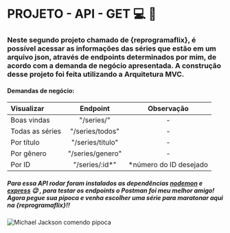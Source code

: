 # PROJETO - API - GET :computer: :rocket:

### Neste segundo projeto chamado de {reprogramaflix}, é possível acessar as informações das séries que estão em um arquivo json,  através de endpoints determinados por mim, de acordo com a demanda de negócio apresentada. A construção desse projeto foi feita utilizando a Arquitetura MVC.  

#### Demandas de negócio: 

| Visualizar      |     Endpoint     |       Observação       |
| :-------------- | :--------------: | :--------------------: |
| Boas vindas     |    "/series/"    |           -            |
| Todas as séries | "/series/todos"  |           -            |
| Por título      | "/series/titulo" |           -            |
| Por gênero      | "/series/genero" |           -            |
| Por ID          |  "/series/:id*"  | *número do ID desejado |

##### Para essa API rodar foram instalados as dependências <u>nodemon</u> e <u>express</u> :wink: , para testar os endpoints  o Postman foi meu melhor amigo! Agora pegue sua pipoca e venha escolher uma série para maratonar aqui na {reprogramaflix}!!

![Michael Jackson comendo pipoca](https://media1.tenor.com/images/54451401d52c0dd2fe9ee5752857d53c/tenor.gif)









